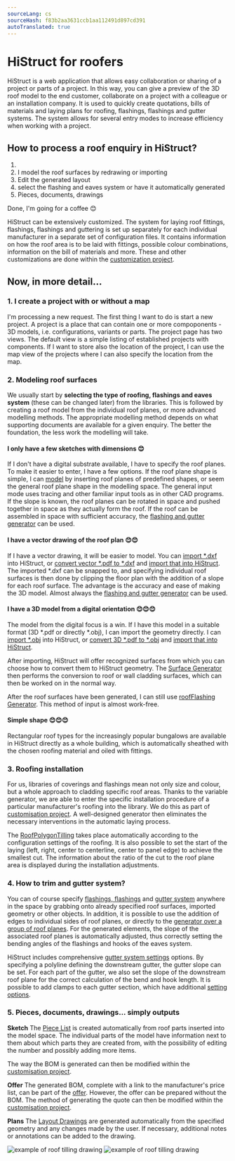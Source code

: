```yaml
---
sourceLang: cs
sourceHash: f83b2aa3631ccb1aa112491d897cd391
autoTranslated: true
---
```



# HiStruct for roofers

HiStruct is a web application that allows easy collaboration or sharing of a project or parts of a project. In this way, you can give a preview of the 3D roof model to the end customer, collaborate on a project with a colleague or an installation company.
It is used to quickly create quotations, bills of materials and laying plans for roofing, flashings, flashings and gutter systems. The system allows for several entry modes to increase efficiency when working with a project.

## How to process a roof enquiry in HiStruct?

1.
1. I model the roof surfaces by redrawing or importing
1. Edit the generated layout
1. select the flashing and eaves system or have it automatically generated
1. Pieces, documents, drawings


Done, I'm going for a coffee 😊

HiStruct can be extensively customized. The system for laying roof fittings, flashings, flashings and guttering is set up separately for each individual manufacturer in a separate set of configuration files. It contains information on how the roof area is to be laid with fittings, possible colour combinations, information on the bill of materials and more. These and other customizations are done within the [customization project](customisationProject.md).

## Now, in more detail...

### 1. I create a project with or without a map

I'm processing a new request. The first thing I want to do is start a new project. A project is a place that can contain one or more compoponents - 3D models, i.e. configurations, variants or parts. The project page has two views. The default view is a simple listing of established projects with components. If I want to store also the location of the project, I can use the map view of the projects where I can also specify the location from the map.

### 2. Modeling roof surfaces

We usually start by **selecting the type of roofing, flashings and eaves system** (these can be changed later) from the libraries. This is followed by creating a roof model from the individual roof planes, or more advanced modelling methods. The appropriate modelling method depends on what supporting documents are available for a given enquiry. The better the foundation, the less work the modelling will take.

#### **I only have a few sketches with dimensions 😊**

If I don't have a digital substrate available, I have to specify the roof planes. To make it easier to enter, I have a few options. If the roof plane shape is simple, I can [model](modellingRoofs.md) by inserting roof planes of predefined shapes, or seem the general roof plane shape in the modelling space. The general input mode uses tracing and other familiar input tools as in other CAD programs. If the slope is known, the roof planes can be rotated in space and pushed together in space as they actually form the roof. If the roof can be assembled in space with sufficient accuracy, the [flashing and gutter generator](roofFlashingGenerator.md) can be used.

#### **I have a vector drawing of the roof plan 😊😊**

If I have a vector drawing, it will be easier to model. You can [import *.dxf](importDxf.md) into HiStruct, or [convert vector *.pdf to *.dxf](convertPdfToDxf.md) and [import that into HiStruct](importDxf.md). The imported *.dxf can be snapped to, and specifying individual roof surfaces is then done by clipping the floor plan with the addition of a slope for each roof surface. The advantage is the accuracy and ease of making the 3D model. Almost always the [flashing and gutter generator](roofFlashingGenerator.md) can be used.

#### **I have a 3D model from a digital orientation 😊😊😊**

The model from the digital focus is a win. If I have this model in a suitable format (3D *.pdf or directly *.obj), I can import the geometry directly. I can [import *.obj](importObj.md) into HiStruct, or [convert 3D *.pdf to *.obj](convert3dPdfToObj.md) and [import that into HiStruct](importObj.md).

After importing, HiStruct will offer recognized surfaces from which you can choose how to convert them to HiStruct geometry. The [Surface Generator](roofPolygonGenerator.md) then performs the conversion to roof or wall cladding surfaces, which can then be worked on in the normal way.

After the roof surfaces have been generated, I can still use [roofFlashing Generator](roofFlashingGenerator.md). This method of input is almost work-free.

#### **Simple shape 😊😊😊**

Rectangular roof types for the increasingly popular bungalows are available in HiStruct directly as a whole building, which is automatically sheathed with the chosen roofing material and oiled with fittings.

### 3. Roofing installation

For us, libraries of coverings and flashings mean not only size and colour, but a whole approach to cladding specific roof areas. Thanks to the variable generator, we are able to enter the specific installation procedure of a particular manufacturer's roofing into the library. We do this as part of [customisation project](customisationProject.md). A well-designed generator then eliminates the necessary interventions in the automatic laying process.

The [RoofPolygonTilling](roofPolygonTillingOptions.md) takes place automatically according to the configuration settings of the roofing. It is also possible to set the start of the laying (left, right, center to centerline, center to panel edge) to achieve the smallest cut. The information about the ratio of the cut to the roof plane area is displayed during the installation adjustments.

### 4. How to trim and gutter system?

You can of course specify [flashings, flashings](roofFlashingOptions.md) and [gutter system](roofFlashingGutterOptions.md) anywhere in the space by grabbing onto already specified roof surfaces, imported geometry or other objects. In addition, it is possible to use the addition of edges to individual sides of roof planes, or directly to the [generator over a group of roof planes](roofFlashingGenerator.md). For the generated elements, the slope of the associated roof planes is automatically adjusted, thus correctly setting the bending angles of the flashings and hooks of the eaves system.

HiStruct includes comprehensive [gutter system settings](roofFlashingGutterOptions.md) options. By specifying a polyline defining the downstream gutter, the gutter slope can be set. For each part of the gutter, we also set the slope of the downstream roof plane for the correct calculation of the bend and hook length. It is possible to add clamps to each gutter section, which have additional [setting options](roofFlashingGutterOptions.md).

### 5. Pieces, documents, drawings... simply outputs

**Sketch**
The [Piece List](roofBom.md) is created automatically from roof parts inserted into the model space. The individual parts of the model have information next to them about which parts they are created from, with the possibility of editing the number and possibly adding more items.

The way the BOM is generated can then be modified within the [customisation project](customisationProject.md).

**Offer**
The generated BOM, complete with a link to the manufacturer's price list, can be part of the [offer](roofQuote.md). However, the offer can be prepared without the BOM. The method of generating the quote can then be modified within the [customisation project](customisationProject.md).

**Plans**
The [Layout Drawings](roofPolygonTillingDrawing.md) are generated automatically from the specified geometry and any changes made by the user. If necessary, additional notes or annotations can be added to the drawing.

![example of roof tilling drawing](img\roofTillingPlane1.png)
![example of roof tilling drawing](img\roofTillingPlane2.png)
